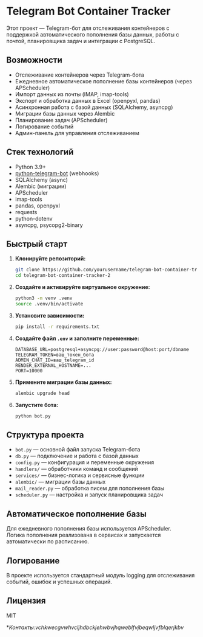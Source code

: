 # Telegram Bot Container Tracker

Этот проект — Telegram-бот для отслеживания контейнеров с поддержкой автоматического пополнения базы данных, работы с почтой, планировщика задач и интеграции с PostgreSQL.

## Возможности

- Отслеживание контейнеров через Telegram-бота
- Ежедневное автоматическое пополнение базы контейнеров (через APScheduler)
- Импорт данных из почты (IMAP, imap-tools)
- Экспорт и обработка данных в Excel (openpyxl, pandas)
- Асинхронная работа с базой данных (SQLAlchemy, asyncpg)
- Миграции базы данных через Alembic
- Планирование задач (APScheduler)
- Логирование событий
- Админ-панель для управления отслеживанием

## Стек технологий

- Python 3.9+
- [python-telegram-bot](https://python-telegram-bot.org/) (webhooks)
- SQLAlchemy (async)
- Alembic (миграции)
- APScheduler
- imap-tools
- pandas, openpyxl
- requests
- python-dotenv
- asyncpg, psycopg2-binary

## Быстрый старт

1. **Клонируйте репозиторий:**
   ```sh
   git clone https://github.com/yourusername/telegram-bot-container-tracker-2.git
   cd telegram-bot-container-tracker-2
   ```

2. **Создайте и активируйте виртуальное окружение:**
   ```sh
   python3 -m venv .venv
   source .venv/bin/activate
   ```

3. **Установите зависимости:**
   ```sh
   pip install -r requirements.txt
   ```

4. **Создайте файл `.env` и заполните переменные:**
   ```env
   DATABASE_URL=postgresql+asyncpg://user:password@host:port/dbname
   TELEGRAM_TOKEN=ваш_токен_бота
   ADMIN_CHAT_ID=ваш_telegram_id
   RENDER_EXTERNAL_HOSTNAME=...
   PORT=10000
   ```

5. **Примените миграции базы данных:**
   ```sh
   alembic upgrade head
   ```

6. **Запустите бота:**
   ```sh
   python bot.py
   ```

## Структура проекта

- `bot.py` — основной файл запуска Telegram-бота
- `db.py` — подключение и работа с базой данных
- `config.py` — конфигурация и переменные окружения
- `handlers/` — обработчики команд и сообщений
- `services/` — бизнес-логика и сервисные функции
- `alembic/` — миграции базы данных
- `mail_reader.py` — обработка писем для пополнения базы
- `scheduler.py` — настройка и запуск планировщика задач

## Автоматическое пополнение базы

Для ежедневного пополнения базы используется APScheduler.  
Логика пополнения реализована в сервисах и запускается автоматически по расписанию.

## Логирование

В проекте используется стандартный модуль logging для отслеживания событий, ошибок и успешных операций.

## Лицензия

MIT

**Контакты:vchkwecgvwhvcljhdbckjehwbvjhqweblfvjbeqwljvfblqerjkbv* 
